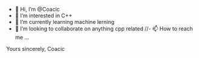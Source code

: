 - 👋 Hi, I’m @Coacic
- 👀 I’m interested in C++
- 🌱 I’m currently learning machine lerning
- 💞️ I’m looking to collaborate on anything cpp related
//- 📫 How to reach me ...

Yours sincerely, Coacic
